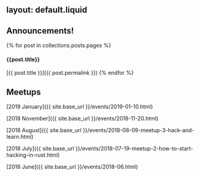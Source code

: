layout: default.liquid
---
## Announcements!

{% for post in collections.posts.pages %}
#### {{post.title}}

[{{ post.title }}]({{ post.permalink }})
{% endfor %}

## Meetups

[2019 January]({{ site.base_url }}/events/2019-01-10.html)

[2018 November]({{ site.base_url }}/events/2018-11-20.html)

[2018 August]({{ site.base_url }}/events/2018-08-09-meetup-3-hack-and-learn.html)

[2018 July]({{ site.base_url }}/events/2018-07-19-meetup-2-how-to-start-hacking-in-rust.html)

[2018 June]({{ site.base_url }}/events/2018-06.html)
